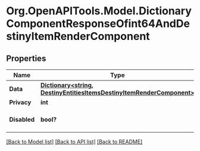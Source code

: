 # Org.OpenAPITools.Model.DictionaryComponentResponseOfint64AndDestinyItemRenderComponent

## Properties

Name | Type | Description | Notes
------------ | ------------- | ------------- | -------------
**Data** | [**Dictionary&lt;string, DestinyEntitiesItemsDestinyItemRenderComponent&gt;**](DestinyEntitiesItemsDestinyItemRenderComponent.md) |  | [optional] 
**Privacy** | **int** |  | [optional] 
**Disabled** | **bool?** | If true, this component is disabled. | [optional] 

[[Back to Model list]](../README.md#documentation-for-models) [[Back to API list]](../README.md#documentation-for-api-endpoints) [[Back to README]](../README.md)

